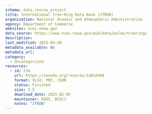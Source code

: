 ```yaml
---
schema: data_rescue_project 
title: International Tree-Ring Data Bank (ITRDB)
organization: National Oceanic and Atmospheric Administration
agency: Department of Commerce
websites: ncei.noaa.gov
data_source: https://www.ncei.noaa.gov/pub/data/paleo/treering/
description: 
last_modified: 2025-03-20
metadata_available: No
metadata_url: 
category:
  - Uncategorized
resources:
  - id: 234
    url: https://zenodo.org/records/14816488
    format: XLSX, PDF, JSON
    status: Finished
    size: 3.5
    download_date: 2025-02-05
    maintainer: EDGI, BCECJ
    notes: "ITRDB"
---
```

